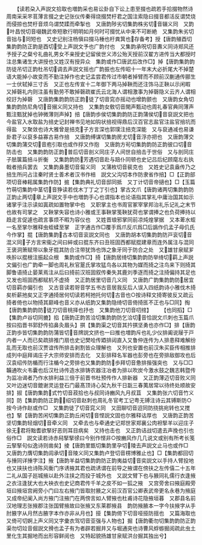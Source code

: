 <!-- { "loadSidebar": true } -->
　　【读若朶入声説文拾取也増韵采也易讼卦自下讼上患至掇也疏若手拾掇物然诗周南采采芣苢薄言掇之史记张仪传秦得烧掇焚杅君之国注索隐曰掇音都活反谓焚烧而侵掠也焚杅音烦乌谓焚蹂而牵掣也　又唐韵陟劣切集韵株劣切音辍义同　又韵叶昌悦切音啜魏武帝短歌行明明如月何时可掇忧从中来不可断絶　又集韵朱劣切音拙与同短也　又史记别注杨愼曰掇马棰也杅粪箕也存备考】授【唐韵殖酉切集韵韵防正韵是酉切受上声説文予也广韵付也　又集韵承呪切音夀义同诗郑风还予授子之粲兮礼曲礼男女不亲授史记留侯世义沛公殆天授前汉翟方进传当大都授时注总集诸生大讲授也又姓汉有授异众　集韵或作□唐武后改作□】掉【唐韵集韵韵防徒吊切正韵杜吊切调去声説文摇也广韵振也左传昭十一年末大必折尾大不掉楚语大能掉小故变而不勤注掉作也史记孟尝君传过市朝者掉臂而不顾前汉蒯通传郦生一士伏轼掉三寸舌　又正也左传宣十二年御下两马掉鞅而还注饰马正鞅以示闲暇　又掉磬礼内则注虽有勤劳不敢掉磬疏崔氏云北海人谓相激事为掉磬隐义云齐人谓相绞訏为掉磬　又唐韵集韵韵防正韵徒了切音窕亦摇动也增韵颤也　又唐韵女角切集韵韵防尼角切音搦义同又持也　又集韵女敎切音閙声甄动也周礼春官典同薄声甄注甄犹掉也钟微薄则声掉】掊【唐韵歩侯切集韵韵防正韵蒲侯切音裒説文把也今盐官入水取盐为掊史记封禅书见地如钩状掊视得鼎后汉百官志盐官注盐官掊坑而得盐　又聚敛也诗大雅曾是掊克子方言深也郭璞注掊克深能　又与裒通减也易谦卦君子以裒多益寡古易作掊　又唐韵缚谋切集韵房尤切音浮亦把也　又唐韵薄交切集韵蒲交切音庖引取也或作捊又作抱　又唐韵方茍切集韵韵防正韵彼口切音防击也　又集韵韵防正韵普后切音剖义同庄子人间世自掊击于世俗　又与剖同庄子胠箧篇掊斗折衡　又集韵韵防芳遇切音赴与踣仆同顿也史记吕后纪顾麾左右执戟者掊兵罢去　又集韵鼻墨切音匐义同　又蒲枚切音裴克也　又姓史记袁盎传乃之掊生所问占注秦时贤士善术者汉书作棓　説文父沟切本作防隶省作掊】□【正韵部项切音棒耜属集韵作防】掋【集韵典礼切音邸同抵　又丁计切音帝擿也】□【玉篇竹萌切集韵中茎切音狰读若伐木丁丁之丁引也】掌古文爪【唐韵诸两切集韵韵防正韵止两切章上声説文手中也増韵手心也谓指本也论语指其掌礼中庸治国其如示诸掌乎注示读如寘疏如置物掌中也　又职掌主也书周官冢宰掌邦治礼乐记礼之末节也故有司掌之　又鞅掌失容也诗小雅或王事鞅掌笺鞅犹荷也掌谓捧之也负荷捧持以趋走言促遽也疏言事烦不暇为容仪也　又姓晋琅邪掌同前凉炖煌掌据　又本萆水蛭一名至掌尔雅释虫蛭蝚至掌　正字通古作□覆手爲爪反爪爲□后譌作仉孟子母仉氏今作掌】掍【唐韵集韵古本切音衮説文同也　又唐韵胡本切集韵韵防戸衮切音混义同子方言宋衞之间曰綷或曰掍东齐曰丑班固西都赋掍建章而连外属注与混同王褒洞箫赋带以象牙掍其防合注带犹饰也饰之象牙同于防合之处　又雄甘泉赋芗呹肸以掍根注振起众根　集韵或作□】掎【唐韵居绮切集韵韵防举绮切羁上声説文偏引也广韵牵一脚也周礼秋官翨氏掌攻猛鸟各以其物为媒而掎之注鸟来下则掎其脚鲁语掎止晏莱焉注从后曰掎前汉班固叙传秦失其鹿刘季逐而掎之注掎偏持其足也　又发也班固西都赋机不虚掎　又正韵居里切音几义同　又唐韵广韵集韵韵防居宜切音羁亦偏引也　又古音读若哿音学五书古音居我反后人误入四纸韵诗小雅伐木掎矣析薪扡矣又正字通掎居何切读若柯扡托何切古音也○按诗释文掎寄彼反又疏云掎者倚也以物掎其巅峰也音义亦从纸韵又集韵隐绮切音倚掎匜不正也与□同】掏【唐韵集韵韵防徒刀切音桃择也抒也　又集韵他刀切音叨捾】
　　【也同搯】□【集韵卢谷切同摝】掐【唐韵正韵苦洽切集韵韵防乞洽切音恰説文爪刺也玉篇爪按曰掐晋书郭舒传掐鼻灸眉头】掑【集韵渠之切音其扲掑坚勇也亦作□】排【唐韵正韵歩皆切集韵韵防蒲皆切音牌説文挤也一曰推也増韵斥也礼少仪排阖说屦于戸内者一人而已矣疏排推门扇也史记樊哙传廼排闼直入又鲁仲连传为人排患释难解纷乱而无取也前汉贾谊传所排击剥割皆众理解也　又列也安置也前汉朱买臣传相推排成列中庭拜谒庄子大宗师安排而去化　又彭排释名军器也彭旁也在旁排敌御攻也后汉袁绍传防楯而行注楯今之旁排也又集韵韵防歩拜切音惫排揩强突也　又与□□韛通吹火韦囊也后汉杜诗传造水排铸农器注冶者为排以吹炭今激水鼓之魏志韩暨传为监冶谒者乃作水排利益三倍于前晋书杜预传作人排新器　又正韵薄迈切音败义同　又叶边迷切音鎞谢灵运登石门最髙顶诗心契九秋干日翫三春荑居常以待终处顺故安排】掓【唐韵集韵式竹切音菽拾也与叔同诗豳风九月叔苴　又集韵张六切音竹义同】防【集韵韵防正韵绍切音赵刺也周礼冬官考工记粤无镈注诗云其镈斯防○按今诗作赵或作□　又集韵徒了切音窕义同　又田聊切音迢同防挠挑宛转也又搅也】掔【唐韵苦闲切集韵正韵丘闲切音悭説文固也尔雅释诂厚也　又唐韵正韵苦坚切集韵轻烟切音牵义同　又牵去也与牵通史记郑世家郑襄公肉袒掔羊以迎庄子徐无君将黜耆欲掔好恶则耳目病矣　又持也击也　又正韵诘战切遣去声挽也引也俗作□　説文读若诗赤舄掔掔徐曰今别作悭非○按豳风作几几说文或别有所考长笺云掔掔句似逸诗则凿矣】掕【唐韵里甑切集韵里孕切陵去声説文止马也或作□　又唐韵力膺切集韵闾承切音陵义同又集韵卢登切音楞博雅止也】□【集韵都回切与捶同详捶字注】掖【唐韵羊益切集韵韵防正韵夷益切音奕説文以手持人臂投地也又挟扶也诗陈风衡门序诱掖其君也疏诱谓在前导之掖谓在傍扶之左传僖二十五年二礼从国子廵城掖以赴外注挟之而投于城外也　又説文臂下也与腋同礼儒行衣逢掖之衣注逢犹大也大袂衣也史记商君传千羊之皮不如一狐之掖　又宫旁舍曰掖庭殿旁垣曰掖垣宫阙旁小门曰左右掖门皆取肘腋之义前汉百官公卿表武帝更名永巷为掖庭又成帝纪阑入尚方掖门注掖门在两傍言如人臂掖也杜甫诗花隐掖垣暮　又郡县名前汉地理志张掖郡注张国臂掖故曰张掖又东莱郡掖县　韵防掖腋本一字今扶掖字从手肘腋字从月然古腋字本作亦非从月也】挜【集韵倚下切音哑挜防揺也　又篇海取也　又倚可切婀上声义同又字彚衣驾切音亚强与人物也】掘【唐韵衢勿切集韵韵防正韵渠勿切竝音倔説文搰也孟子有为者辟若掘井又与堀通突也诗曹风蜉蝣掘阅疏此虫土里化生其掘地而出形容鲜阅也　又特起貌扬雄甘泉赋洪台掘其独出兮】
